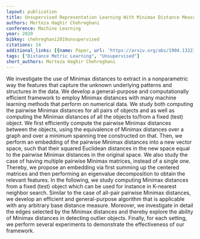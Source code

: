 ```yaml
---
layout: publication
title: Unsupervised Representation Learning With Minimax Distance Measures
authors: Morteza Haghir Chehreghani
conference: Machine Learning
year: 2020
bibkey: chehreghani2019unsupervised
citations: 14
additional_links: [{name: Paper, url: 'https://arxiv.org/abs/1904.13223'}]
tags: ["Distance Metric Learning", "Unsupervised"]
short_authors: Morteza Haghir Chehreghani
---
```

We investigate the use of Minimax distances to extract in a nonparametric way
the features that capture the unknown underlying patterns and structures in the
data. We develop a general-purpose and computationally efficient framework to
employ Minimax distances with many machine learning methods that perform on
numerical data. We study both computing the pairwise Minimax distances for all
pairs of objects and as well as computing the Minimax distances of all the
objects to/from a fixed (test) object. We first efficiently compute the
pairwise Minimax distances between the objects, using the equivalence of
Minimax distances over a graph and over a minimum spanning tree constructed on
that. Then, we perform an embedding of the pairwise Minimax distances into a
new vector space, such that their squared Euclidean distances in the new space
equal to the pairwise Minimax distances in the original space. We also study
the case of having multiple pairwise Minimax matrices, instead of a single one.
Thereby, we propose an embedding via first summing up the centered matrices and
then performing an eigenvalue decomposition to obtain the relevant features. In
the following, we study computing Minimax distances from a fixed (test) object
which can be used for instance in K-nearest neighbor search. Similar to the
case of all-pair pairwise Minimax distances, we develop an efficient and
general-purpose algorithm that is applicable with any arbitrary base distance
measure. Moreover, we investigate in detail the edges selected by the Minimax
distances and thereby explore the ability of Minimax distances in detecting
outlier objects. Finally, for each setting, we perform several experiments to
demonstrate the effectiveness of our framework.